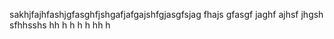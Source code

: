 sakhjfajhfashjgfasghfjshgafjafgajshfgjasgfsjag fhajs gfasgf jaghf ajhsf jhgsh sfhhsshs hh h h h h hh h
